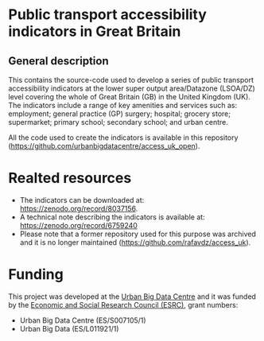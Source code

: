 # Public transport accessibility indicators in Great Britain

## General description

This contains the source-code used to develop a series of public transport accessibility indicators at the lower super output area/Datazone (LSOA/DZ) level covering the whole of Great Britain (GB) in the United Kingdom (UK). The indicators include a range of key amenities and services such as: employment; general practice (GP) surgery; hospital; grocery store; supermarket; primary school; secondary school; and urban centre. 

All the code used to create the indicators is available in this repository (<https://github.com/urbanbigdatacentre/access_uk_open>).

# Realted resources

  * The indicators can be downloaded at: <https://zenodo.org/record/8037156>.
  * A technical note describing the indicators is available at: <https://zenodo.org/record/6759240>
  * Please note that a former repository used for this purpose was archived and it is no longer maintained (<https://github.com/rafavdz/access_uk>).

# Funding

This project was developed at the [Urban Big Data Centre](https://www.ubdc.ac.uk/) and it was funded by the [Economic and Social Research Council (ESRC)](https://www.ukri.org/councils/esrc/), grant numbers:
  * Urban Big Data Centre (ES/S007105/1)
  * Urban Big Data (ES/L011921/1)




